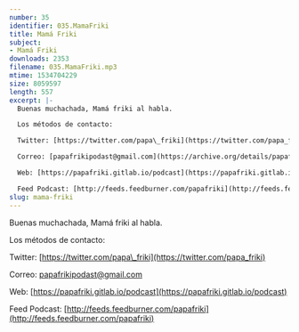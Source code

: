 ```yaml
---
number: 35
identifier: 035.MamaFriki
title: Mamá Friki
subject:
- Mamá Friki
downloads: 2353
filename: 035.MamaFriki.mp3
mtime: 1534704229
size: 8059597
length: 557
excerpt: |-
  Buenas muchachada, Mamá friki al habla.

  Los métodos de contacto:

  Twitter: [https://twitter.com/papa\_friki](https://twitter.com/papa_friki)

  Correo: [papafrikipodast@gmail.com](https://archive.org/details/papafrikipodast@gmail.com)

  Web: [https://papafriki.gitlab.io/podcast](https://papafriki.gitlab.io/podcast)

  Feed Podcast: [http://feeds.feedburner.com/papafriki](http://feeds.feedburner.com/papafriki)
slug: mama-friki
---
```

Buenas muchachada, Mamá friki al habla.

Los métodos de contacto:

Twitter: [https://twitter.com/papa\_friki](https://twitter.com/papa_friki)

Correo: [papafrikipodast@gmail.com](https://archive.org/details/papafrikipodast@gmail.com)

Web: [https://papafriki.gitlab.io/podcast](https://papafriki.gitlab.io/podcast)

Feed Podcast: [http://feeds.feedburner.com/papafriki](http://feeds.feedburner.com/papafriki)